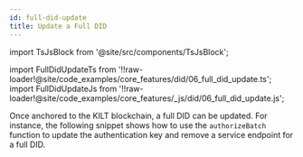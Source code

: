```yaml
---
id: full-did-update
title: Update a Full DID
---
```


import TsJsBlock from '@site/src/components/TsJsBlock';

import FullDidUpdateTs from '!!raw-loader!@site/code_examples/core_features/did/06_full_did_update.ts';
import FullDidUpdateJs from '!!raw-loader!@site/code_examples/core_features/_js/did/06_full_did_update.js';

Once anchored to the KILT blockchain, a full DID can be updated.
For instance, the following snippet shows how to use the `authorizeBatch` function to update the authentication key and remove a service endpoint for a full DID.

<TsJsBlock tsSnippet={FullDidUpdateTs} jsSnippet={FullDidUpdateJs} />